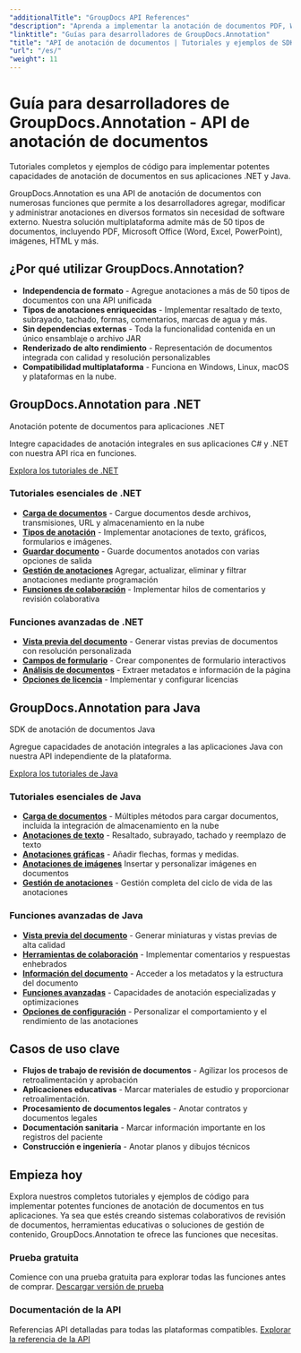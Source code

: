 ```yaml
---
"additionalTitle": "GroupDocs API References"
"description": "Aprenda a implementar la anotación de documentos PDF, Word, Excel y PowerPoint en aplicaciones .NET y Java. Tutoriales paso a paso sobre marcado de texto, comentarios, formas y funciones de colaboración."
"linktitle": "Guías para desarrolladores de GroupDocs.Annotation"
"title": "API de anotación de documentos | Tutoriales y ejemplos de SDK de GroupDocs.Annotation"
"url": "/es/"
"weight": 11
---
```


# Guía para desarrolladores de GroupDocs.Annotation - API de anotación de documentos

Tutoriales completos y ejemplos de código para implementar potentes capacidades de anotación de documentos en sus aplicaciones .NET y Java.

GroupDocs.Annotation es una API de anotación de documentos con numerosas funciones que permite a los desarrolladores agregar, modificar y administrar anotaciones en diversos formatos sin necesidad de software externo. Nuestra solución multiplataforma admite más de 50 tipos de documentos, incluyendo PDF, Microsoft Office (Word, Excel, PowerPoint), imágenes, HTML y más.

## ¿Por qué utilizar GroupDocs.Annotation?

- **Independencia de formato** - Agregue anotaciones a más de 50 tipos de documentos con una API unificada
- **Tipos de anotaciones enriquecidas** - Implementar resaltado de texto, subrayado, tachado, formas, comentarios, marcas de agua y más.
- **Sin dependencias externas** - Toda la funcionalidad contenida en un único ensamblaje o archivo JAR
- **Renderizado de alto rendimiento** - Representación de documentos integrada con calidad y resolución personalizables
- **Compatibilidad multiplataforma** - Funciona en Windows, Linux, macOS y plataformas en la nube.

## GroupDocs.Annotation para .NET

Anotación potente de documentos para aplicaciones .NET

Integre capacidades de anotación integrales en sus aplicaciones C# y .NET con nuestra API rica en funciones.

[Explora los tutoriales de .NET](./net/)

### Tutoriales esenciales de .NET

- [**Carga de documentos**](./net/document-loading) - Cargue documentos desde archivos, transmisiones, URL y almacenamiento en la nube
- [**Tipos de anotación**](./net/text-annotations) - Implementar anotaciones de texto, gráficos, formularios e imágenes.
- [**Guardar documento**](./net/document-saving) - Guarde documentos anotados con varias opciones de salida
- [**Gestión de anotaciones**](./net/annotation-management) Agregar, actualizar, eliminar y filtrar anotaciones mediante programación
- [**Funciones de colaboración**](./net/reply-management) - Implementar hilos de comentarios y revisión colaborativa

### Funciones avanzadas de .NET

- [**Vista previa del documento**](./net/document-preview) - Generar vistas previas de documentos con resolución personalizada
- [**Campos de formulario**](./net/form-field-annotations) - Crear componentes de formulario interactivos
- [**Análisis de documentos**](./net/document-information) - Extraer metadatos e información de la página
- [**Opciones de licencia**](./net/licensing-and-configuration) - Implementar y configurar licencias

## GroupDocs.Annotation para Java

SDK de anotación de documentos Java

Agregue capacidades de anotación integrales a las aplicaciones Java con nuestra API independiente de la plataforma.

[Explora los tutoriales de Java](./java/)

### Tutoriales esenciales de Java

- [**Carga de documentos**](./java/document-loading) - Múltiples métodos para cargar documentos, incluida la integración de almacenamiento en la nube
- [**Anotaciones de texto**](./java/text-annotations) - Resaltado, subrayado, tachado y reemplazo de texto
- [**Anotaciones gráficas**](./java/graphical-annotations) - Añadir flechas, formas y medidas.
- [**Anotaciones de imágenes**](./java/image-annotations) Insertar y personalizar imágenes en documentos  
- [**Gestión de anotaciones**](./java/annotation-management) - Gestión completa del ciclo de vida de las anotaciones

### Funciones avanzadas de Java

- [**Vista previa del documento**](./java/document-preview) - Generar miniaturas y vistas previas de alta calidad
- [**Herramientas de colaboración**](./java/reply-management) - Implementar comentarios y respuestas enhebrados
- [**Información del documento**](./java/document-information) - Acceder a los metadatos y la estructura del documento
- [**Funciones avanzadas**](./java/advanced-features) - Capacidades de anotación especializadas y optimizaciones
- [**Opciones de configuración**](./java/licensing-and-configuration) - Personalizar el comportamiento y el rendimiento de las anotaciones

## Casos de uso clave

- **Flujos de trabajo de revisión de documentos** - Agilizar los procesos de retroalimentación y aprobación
- **Aplicaciones educativas** - Marcar materiales de estudio y proporcionar retroalimentación.
- **Procesamiento de documentos legales** - Anotar contratos y documentos legales
- **Documentación sanitaria** - Marcar información importante en los registros del paciente
- **Construcción e ingeniería** - Anotar planos y dibujos técnicos

## Empieza hoy

Explora nuestros completos tutoriales y ejemplos de código para implementar potentes funciones de anotación de documentos en tus aplicaciones. Ya sea que estés creando sistemas colaborativos de revisión de documentos, herramientas educativas o soluciones de gestión de contenido, GroupDocs.Annotation te ofrece las funciones que necesitas.

### Prueba gratuita
Comience con una prueba gratuita para explorar todas las funciones antes de comprar.
[Descargar versión de prueba](https://releases.groupdocs.com/annotation/)

### Documentación de la API
Referencias API detalladas para todas las plataformas compatibles.
[Explorar la referencia de la API](https://reference.groupdocs.com/annotation/)